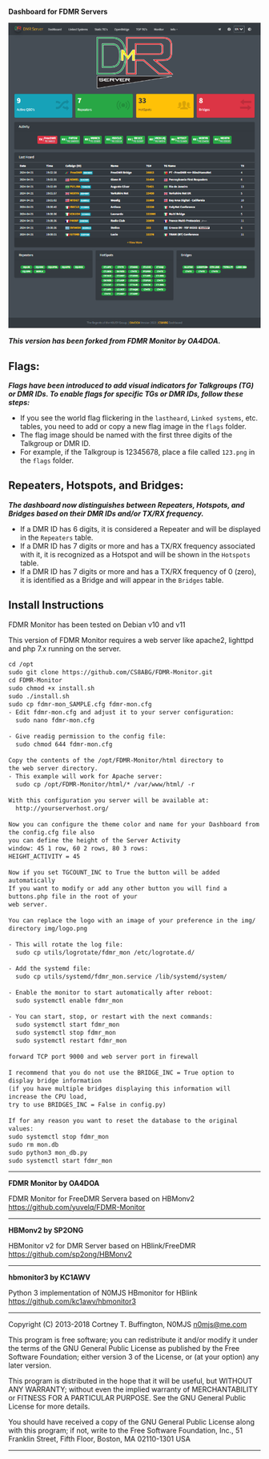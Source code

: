 **Dashboard for FDMR Servers**

![Dashboard](./screenshot.png)

***This version has been forked from FDMR Monitor by OA4DOA.***


## Flags:
***Flags have been introduced to add visual indicators for Talkgroups (TG) or DMR IDs. To enable flags for specific TGs or DMR IDs, follow these steps:***

- If you see the world flag flickering in the `lastheard`, `Linked systems`, etc. tables, you need to add or copy a new flag image in the `flags` folder.
- The flag image should be named with the first three digits of the Talkgroup or DMR ID.
- For example, if the Talkgroup is 12345678, place a file called `123.png` in the `flags` folder.

## Repeaters, Hotspots, and Bridges:
***The dashboard now distinguishes between Repeaters, Hotspots, and Bridges based on their DMR IDs and/or TX/RX frequency.***

- If a DMR ID has 6 digits, it is considered a Repeater and will be displayed in the `Repeaters` table.
- If a DMR ID has 7 digits or more and has a TX/RX frequency associated with it, it is recognized as a Hotspot and will be shown in the `Hotspots` table.
- If a DMR ID has 7 digits or more and has a TX/RX frequency of 0 (zero), it is identified as a Bridge and will appear in the `Bridges` table.


## Install Instructions

FDMR Monitor has been tested on Debian v10 and v11

This version of FDMR Monitor requires a web server like apache2, lighttpd and 
php 7.x running on the server.

    cd /opt
    sudo git clone https://github.com/CS8ABG/FDMR-Monitor.git
    cd FDMR-Monitor
    sudo chmod +x install.sh
    sudo ./install.sh
    sudo cp fdmr-mon_SAMPLE.cfg fdmr-mon.cfg
    - Edit fdmr-mon.cfg and adjust it to your server configuration:
      sudo nano fdmr-mon.cfg

    - Give readig permission to the config file:
      sudo chmod 644 fdmr-mon.cfg

    Copy the contents of the /opt/FDMR-Monitor/html directory to 
    the web server directory.
    - This example will work for Apache server:
      sudo cp /opt/FDMR-Monitor/html/* /var/www/html/ -r

    With this configuration you server will be available at:
      http://yourserverhost.org/

    Now you can configure the theme color and name for your Dashboard from the config.cfg file also
    you can define the height of the Server Activity 
    window: 45 1 row, 60 2 rows, 80 3 rows:
    HEIGHT_ACTIVITY = 45

    Now if you set TGCOUNT_INC to True the button will be added automatically
    If you want to modify or add any other button you will find a buttons.php file in the root of your
    web server.
    
    You can replace the logo with an image of your preference in the img/ directory img/logo.png
    
    - This will rotate the log file:
      sudo cp utils/logrotate/fdmr_mon /etc/logrotate.d/

    - Add the systemd file:
      sudo cp utils/systemd/fdmr_mon.service /lib/systemd/system/

    - Enable the monitor to start automatically after reboot:
      sudo systemctl enable fdmr_mon

    - You can start, stop, or restart with the next commands:
      sudo systemctl start fdmr_mon
      sudo systemctl stop fdmr_mon
      sudo systemctl restart fdmr_mon

    forward TCP port 9000 and web server port in firewall
        
    I recommend that you do not use the BRIDGE_INC = True option to display bridge information 
    (if you have multiple bridges displaying this information will increase the CPU load, 
    try to use BRIDGES_INC = False in config.py) 
    
    If for any reason you want to reset the database to the original values:
    sudo systemctl stop fdmr_mon
    sudo rm mon.db
    sudo python3 mon_db.py
    sudo systemctl start fdmr_mon


---

**FDMR Monitor by OA4DOA**

FDMR Monitor for FreeDMR Servera based on HBMonv2 https://github.com/yuvelq/FDMR-Monitor 

---

**HBMonv2 by SP2ONG**

HBMonitor v2 for DMR Server based on HBlink/FreeDMR https://github.com/sp2ong/HBMonv2 

---

**hbmonitor3 by KC1AWV**

Python 3 implementation of N0MJS HBmonitor for HBlink https://github.com/kc1awv/hbmonitor3 

---

Copyright (C) 2013-2018  Cortney T. Buffington, N0MJS <n0mjs@me.com>

This program is free software; you can redistribute it and/or modify it under the terms of the GNU General Public License as published by the Free Software Foundation; either version 3 of 
the License, or (at your option) any later version.

This program is distributed in the hope that it will be useful, but WITHOUT ANY WARRANTY; without even the implied warranty of MERCHANTABILITY or FITNESS FOR A PARTICULAR PURPOSE. See the 
GNU General Public License for more details.

You should have received a copy of the GNU General Public License along with this program; if not, write to the Free Software Foundation, Inc., 51 Franklin Street, Fifth Floor, Boston, MA 
02110-1301  USA

---
